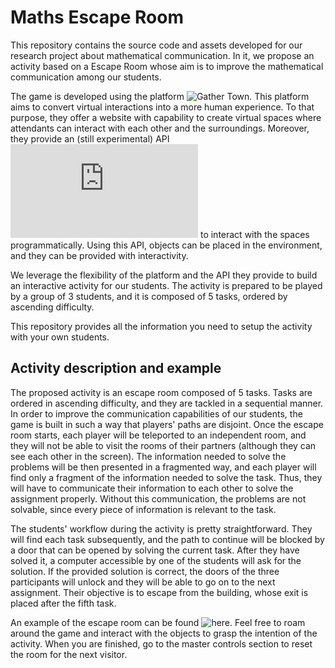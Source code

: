 # Maths Escape Room

This repository contains the source code and assets developed for our research
project about mathematical communication. In it, we propose an activity based on
a Escape Room whose aim is to improve the mathematical communication among our
students.

The game is developed using the platform ![Gather
Town](https://gather.town). This platform aims to convert virtual interactions
into a more human experience. To that purpose, they offer a website with
capability to create virtual spaces where attendants can interact with each
other and the surroundings. Moreover, they provide an (still experimental) API
![(docs)](http://gather-game-client-docs.s3-website-us-west-2.amazonaws.com/modules.html)
to interact with the spaces programmatically. Using this API, objects can be
placed in the environment, and they can be provided with interactivity.

We leverage the flexibility of the platform and the API they provide to build an
interactive activity for our students. The activity is prepared to be played by
a group of 3 students, and it is composed of 5 tasks, ordered by ascending
difficulty.

This repository provides all the information you need to setup the activity with
your own students.

## Activity description and example

The proposed activity is an escape room composed of 5 tasks. Tasks are ordered
in ascending difficulty, and they are tackled in a sequential manner. In order
to improve the communication capabilities of our students, the game is built in
such a way that players' paths are disjoint. Once the escape room starts, each
player will be teleported to an independent room, and they will not be able to
visit the rooms of their partners (although they can see each other in the
screen). The information needed to solve the problems will be then presented in
a fragmented way, and each player will find only a fragment of the information
needed to solve the task. Thus, they will have to communicate their information
to each other to solve the assignment properly. Without this communication, the
problems are not solvable, since every piece of information is relevant to the
task.

The students' workflow during the activity is pretty straightforward. They will
find each task subsequently, and the path to continue will be blocked by a door
that can be opened by solving the current task. After they have solved it, a
computer accessible by one of the students will ask for the solution. If the
provided solution is correct, the doors of the three participants will unlock
and they will be able to go on to the next assignment. Their objective is to
escape from the building, whose exit is placed after the fifth task.

 An example of the escape room can be found ![here](https://gather.town). Feel
 free to roam around the game and interact with the objects to grasp the
 intention of the activity. When you are finished, go to the master controls
 section to reset the room for the next visitor.

<!-- TODO: Add a proper link to the functioning room --> <!-- TODO: Add a proper
link to the master section -->

> DISCLAIMER: Problem statements are written in spanish (our mother
> tongue). However, it should not be difficult to modify the code to translate
> it into other languages.

## Gather Town environment structure

Gather town spaces are composed of rooms. Rooms in the space are connected so
you can travel from one room to another by moving in the space. In our case,
there are 8 rooms:

- `explanation_room`: It is the landing room of the space. By default, the first
  time somebody enters in our space, will appear in this room. It is connected
  using teleports to the three starting rooms for the players. It also contains
  a restricted area (locked using a password door), where the computer with the
  game master controls is placed. We will specify the master controls and how to
  use them later.
- `first_room_{1,2,3}`: Three identical copies of the room where the players
  start the game. Each player starts the game in one of those rooms. They will
  access them after the teacher explanation using the portals in the explanation
  room. These rooms are connected to the `problems_1_2` room, where the students
  will confront the first two tasks. The connecting door is closed, and can be
  unlocked by answering a simple question in the room computer. This simple
  interaction seeks to teach the students on how to interact with the engine in
  a simple manner. Also, in the room there is a walkie-talkie that opens a
  Google Meet call. Students can use this call to communicate to each
  other. Since Gather Town only allows to communicate with other participants
  that are close to us, and we have placed the students in different rooms, we
  need to provide this external communication method to them.
- `problems_1_2`: In this room, the first two problems are proposed. The room is
  separated in three paths, one for each student, and each path is separated in
  two parts by a locked door. In the first part, the first problem is proposed.
  After it is solved, the door is unlocked, and the second part of the room is
  accessible. In the second part lies the second problem of the activity. After
  it is solved, a door to visit the next room is unlocked for each player.
- `problems_3_4`: As in the previous case, this room is divided in three paths,
  each one with two parts separated by a door. In each part, one problem is
  given. Upon completion, each problem opens a door. Problem 3 opens the door to
  the second part of the room, problem 4 opens the door to next room.
- `problem_5`: This room proposes the last problem of the game. The first part
  of this room is separated in three paths, as it was in previous rooms. In the
  second part of the room, paths of the three players come together, and the
  door to the outside of the building can be found. Those two parts are
  separated by doors, as in the other problems.
- `outside`: This is the last accessible room of our game. Players will get to
  it when they have solved all the problems.

Players can travel from one room to the other using the doors they will find
during the game. The only point where returning is not allowed is between the
explanation room and the first rooms, since we want to enforce each player not
to visit their mates' paths. However, if one player accidentally steps into the
wrong portal, it is possible to respawn to the explanation room using the
"Respawn" button in Gather Town menu.

## Repository structure

In this section, the structure of the repository is outlined. You can find more
information about each subpart by visiting the file README.md inside each of the
folders.

- [`room_scenarios_assets`](room_scenarios_assets): In this folder, the image
  files that define the different scenarios in the game are given. In the
  corresponding README, some indications about the files and the tools used to
  create them are given.
- [`code`](code): In this folder, the source code implemented to deploy the
  objects in the space and provide them interactivity is stored. In the
  corresponding README, and in-depth explanation of the code and how to run it
  is given.
- [`exercise_materials`](exercise_materials): In this folder, the additional
  materials prepared for the game are stored. In the README, an explanation on
  how to make that information available to the players is given.

## System setup

In order to use this activity with your students, you will have to follow a
series of steps to have your own instance of the game running. This steps have
been tested on a Linux machine (specifically, using Ubuntu 20), but most of them
should be equivalent in other operative systems. Feel free to open an issue if
you find any problem, and I will try to answer as soon as possible.

- Create an account in [Gather Town](https://gather.town).
- Create a blank space, choose a name and a purpose and press "Create Space"
  ![Create space](docs/1_create_space.png)
  ![Advanced settings](docs/2_advanced_settings.png)
  ![Start blank space](docs/3_start_blank.png)
- Enter into MapMaker tool by selecting the editing tool and choosing "Edit
  in MapMaker"
  ![Start blank space](docs/4_enter_mapmaker.png)
- Create the rooms for the space. You will need the following rooms:
  - `explanation_room`: The room where the game will start. It is the place where
    the players will begin when entering the space for the first time. You can
    modify the name of the default room, changing it from `blank` to `explanation_room`
  - `first_room_1`, `first_room_2` and `first_room_3`: The rooms where the players
    will be teleported after the initial explanation (one for each player).
  - `problems_1_2`: Room where the players will face the first two problems in
    the game.
  - `problems_3_4`: Room where the players will face the problems 3 and 4 of the
    game.
  - `problem_5`: Room for the last problem.
  - `outside`: Room accessed at the end of the game.
  ![Create room](docs/5_create_room.png)
  ![Create room blank](docs/6_create_room_blank.png)
- Upload the background and foreground for each room using MapMaker.
  ![Upload foreground and background](docs/7_upload_bg_fg.png)
- Set the walls as impassable tiles, and add at least one spawn tile for each
  room. Only the spawn tiles in the explanation room will be used, and they have
  to be placed in the left part of the room. The spawn tiles in the other maps
  will not be used, but Gather Town enforces to add at least one spawn tile in
  each room.
  ![Add tile effects](docs/8_tile_effects.png)
- Copy the room IDs for each room into the file `config.ts` inside the folder
  `code`. You can copy the room ID using the three dots in the right of the room
  name and choosing "Copy room ID".
  ![Copy room IDs](docs/9_copy_room_id.png)
- Use the script `setup_rooms.ts` in folder `code` to place the objects in the
  rooms. Details about how to run the script in the following section.
